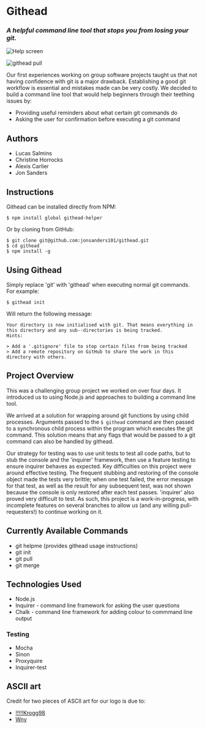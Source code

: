 # Githead
### _A helpful command line tool that stops you from losing your git._

![Help screen](https://i.imgur.com/d0NI72l.png)

![githead pull](https://i.imgur.com/vSYhUyG.png)

Our first experiences working on group software projects taught us that not having confidence with git is a major drawback. Establishing a good git workflow is essential and mistakes made can be very costly. We decided to build a command line tool that would help beginners through their teething issues by:
* Providing useful reminders about what certain git commands do
* Asking the user for confirmation before executing a git command

## Authors

* Lucas Salmins
* Christine Horrocks
* Alexis Carlier
* Jon Sanders

## Instructions
Githead can be installed directly from NPM:

```
$ npm install global githead-helper
```

Or by cloning from GitHub:
```
$ git clone git@github.com:jonsanders101/githead.git
$ cd githead
$ npm install -g
```

## Using Githead

Simply replace 'git' with 'githead' when executing normal git commands. For example:

```
$ githead init
```

Will return the following message:

```
Your directory is now initialised with git. That means everything in this directory and any sub--directories is being tracked.
Hints:

> Add a '.gitignore' file to stop certain files from being tracked
> Add a remote repository on GitHub to share the work in this directory with others.
```

## Project Overview
This was a challenging group project we worked on over four days. It introduced us to using Node.js and approaches to building a command line tool.

We arrived at a solution for wrapping around git functions by using child processes. Arguments passed to the `$ githead` command are then passed to a synchronous child process within the program which executes the git command. This solution means that any flags that would be passed to a git command can also be handled by githead.

Our strategy for testing was to use unit tests to test all code paths, but to stub the console and the 'inquirer' framework, then use a feature testing to ensure inquirer behaves as expected. Key difficulties on this project were around effective testing. The frequent stubbing and restoring of the console object made the tests very brittle; when one test failed, the error message for that test, as well as the result for any subsequent test, was not shown because the console is only restored after each test passes. 'inquirer' also proved very difficult to test. As such, this project is a work-in-progress, with incomplete features on several branches to allow us (and any willing pull-requesters!) to continue working on it.


## Currently Available Commands
* git helpme (provides githead usage instructions)
* git init
* git pull
* git merge

## Technologies Used
* Node.js
* Inquirer - command line framework for asking the user questions
* Chalk - command line framework for adding colour to commmand line output

### Testing
* Mocha
* Sinon
* Proxyquire
* Inquirer-test

## ASCII art
Credit for two pieces of ASCII art for our logo is due to:

* [!!!!!Krogg98](http://ascii.co.uk/art/shit)
* [Wny](http://www.chris.com/ascii/index.php?art=people/faces)
